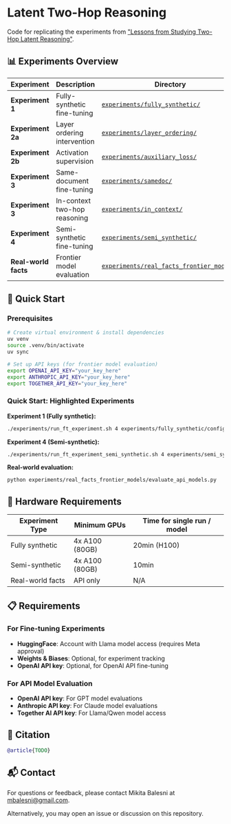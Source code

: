 # Latent Two-Hop Reasoning

Code for replicating the experiments from ["Lessons from Studying Two-Hop Latent Reasoning"](https://arxiv.org/abs/2411.16353).

## 📊 Experiments Overview

| Experiment | Description | Directory |
|------------|-------------|-----------|
| **Experiment 1** | Fully-synthetic fine-tuning | [`experiments/fully_synthetic/`](experiments/fully_synthetic/) |
| **Experiment 2a** | Layer ordering intervention | [`experiments/layer_ordering/`](experiments/layer_ordering/) |
| **Experiment 2b** | Activation supervision | [`experiments/auxiliary_loss/`](experiments/auxiliary_loss/) |
| **Experiment 3** | Same-document fine-tuning | [`experiments/samedoc/`](experiments/samedoc/) |
| **Experiment 3** | In-context two-hop reasoning | [`experiments/in_context/`](experiments/in_context/) |
| **Experiment 4** | Semi-synthetic fine-tuning | [`experiments/semi_synthetic/`](experiments/semi_synthetic/) |
| **Real-world facts** | Frontier model evaluation | [`experiments/real_facts_frontier_models/`](experiments/real_facts_frontier_models/) |

## 🚀 Quick Start

### Prerequisites
```bash
# Create virtual environment & install dependencies
uv venv
source .venv/bin/activate
uv sync
```

```bash
# Set up API keys (for frontier model evaluation)
export OPENAI_API_KEY="your_key_here"
export ANTHROPIC_API_KEY="your_key_here"  
export TOGETHER_API_KEY="your_key_here"
```

### Quick Start: Highlighted Experiments

**Experiment 1 (Fully synthetic):**
```bash
./experiments/run_ft_experiment.sh 4 experiments/fully_synthetic/configs/no_cot_and_cot.yaml
```

**Experiment 4 (Semi-synthetic):**
```bash
./experiments/run_ft_experiment_semi_synthetic.sh 4 experiments/semi_synthetic/configs/universities.yaml
```

**Real-world evaluation:**
```bash
python experiments/real_facts_frontier_models/evaluate_api_models.py
```

## 🔧 Hardware Requirements

| Experiment Type    | Minimum GPUs        | Time for single run / model  |
|--------------------|--------------------|-------|
| Fully synthetic    | 4x A100 (80GB)     | 20min (H100)  |
| Semi-synthetic     | 4x A100 (80GB)     | 10min |
| Real-world facts    | API only           | N/A |

## 📋 Requirements

### For Fine-tuning Experiments
- **HuggingFace**: Account with Llama model access (requires Meta approval)
- **Weights & Biases**: Optional, for experiment tracking
- **OpenAI API key**: Optional, for OpenAI API fine-tuning

### For API Model Evaluation
- **OpenAI API key**: For GPT model evaluations
- **Anthropic API key**: For Claude model evaluations  
- **Together AI API key**: For Llama/Qwen model access

## 📖 Citation

```bibtex
@article{TODO}
```

## 📬 Contact

For questions or feedback, please contact Mikita Balesni at mbalesni@gmail.com.

Alternatively, you may open an issue or discussion on this repository.
